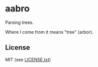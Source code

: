 
# aabro

Parsing trees.

Where I come from it means "tree" (arbor).

## License

MIT (see [LICENSE.txt](LICENSE.txt))

